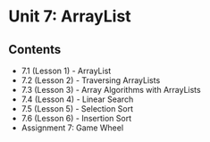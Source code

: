# Unit 7: ArrayList

## Contents
- 7.1 (Lesson 1) - ArrayList
- 7.2 (Lesson 2) - Traversing ArrayLists
- 7.3 (Lesson 3) - Array Algorithms with ArrayLists
- 7.4 (Lesson 4) - Linear Search
- 7.5 (Lesson 5) - Selection Sort
- 7.6 (Lesson 6) - Insertion Sort
- Assignment 7: Game Wheel